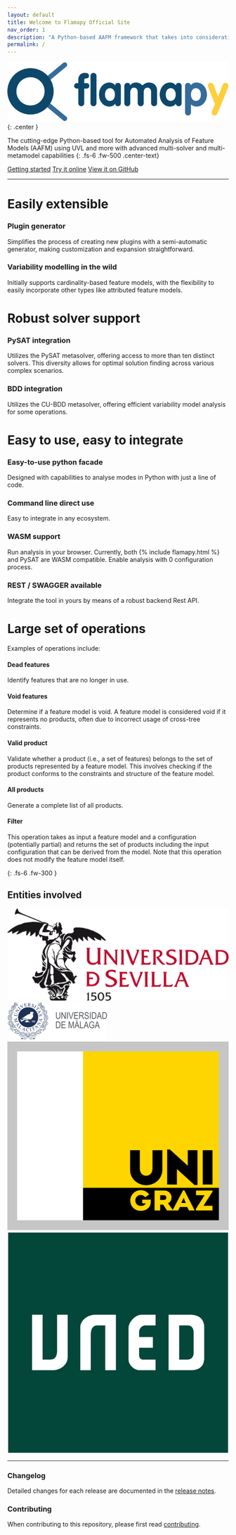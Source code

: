 ```yaml
---
layout: default
title: Welcome to Flamapy Official Site
nav_order: 1
description: "A Python-based AAFM framework that takes into consideration previous AAFM tool designs and enables multi-solver and multi-metamodel support for the integration of AAFM tooling on the Python ecosystem."
permalink: /
---
```


![Texto alternativo](/assets/images/flamapy_horizontal_logo_white.svg){: .center }

The cutting-edge Python-based tool for Automated Analysis of Feature Models (AAFM) using UVL and more with advanced multi-solver and multi-metamodel capabilities
{: .fs-6 .fw-500 .center-text} 

<div class="center-buttons">
    <a href="https://docs.flamapy.org/getting-started/" class="btn btn-primary fs-5 mb-4 mb-md-0 mr-2">Getting started</a>
    <a href="{{site.baseurl}}/try-it" class="btn btn-green fs-5 fs-5 mb-4 mb-md-0 mr-2">Try it online</a>
    <a href="https://github.com/flamapy/flamapy" class="btn fs-5 mb-4 mb-md-0">View it on GitHub</a>
</div>

---

# <i class="fa-solid fa-puzzle-piece"></i> Easily extensible

### Plugin generator
Simplifies the process of creating new plugins with a semi-automatic generator, making customization and expansion straightforward.

### Variability modelling in the wild
Initially supports cardinality-based feature models, with the flexibility to easily incorporate other types like attributed feature models.

# <i class="fa-solid fa-life-ring"></i> Robust solver support

### PySAT integration
Utilizes the PySAT metasolver, offering access to more than ten distinct solvers. This diversity allows for optimal solution finding across various complex scenarios.

### BDD integration
Utilizes the CU-BDD metasolver, offering efficient variability model analysis for some operations. 


# <i class="fa-solid fa-laptop-code"></i> Easy to use, easy to integrate

### Easy-to-use python facade
Designed with capabilities to analyse modes in Python with just a line of code.

### Command line direct use
Easy to integrate in any ecosystem.

### WASM support
Run analysis in your browser. Currently, both {% include flamapy.html %} and PySAT are WASM compatible. Enable analysis with 0 configuration process.

### REST / SWAGGER available
Integrate the tool in yours by means of a robust backend Rest API.

# <i class="fa-solid fa-calculator"></i> Large set of operations

Examples of operations include:

#### **Dead features**
Identify features that are no longer in use.

#### **Void features**
Determine if a feature model is void. A feature model is considered void if it represents no products, often due to incorrect usage of cross-tree constraints.

#### **Valid product**
Validate whether a product (i.e., a set of features) belongs to the set of products represented by a feature model. This involves checking if the product conforms to the constraints and structure of the feature model.

#### **All products**
Generate a complete list of all products.

#### **Filter**
This operation takes as input a feature model and a configuration (potentially partial) and returns the set of products including the input configuration that can be derived from the model. Note that this operation does not modify the feature model itself.

{: .fs-6 .fw-300 }

## Entities involved

<div class="entities-container">
  <a href="https://www.us.es/" target="_blank" class="entity">
    <img src="/assets/images/university_of_seville.svg" alt="University of Seville">
  </a>
  <a href="https://www.uma.es/" target="_blank" class="entity">
    <img src="/assets/images/university_of_malaga.svg" alt="University of Malaga">
  </a>
  <a href="https://www.uni-graz.at/en/" target="_blank" class="entity">
    <img src="/assets/images/university_of_graz.svg" alt="University of Graz">
  </a>
  <a href="https://www.uned.es/" target="_blank" class="entity">
    <img src="/assets/images/uned.jpg" alt="UNED">
  </a>
</div>



---

### Changelog

Detailed changes for each release are documented in the [release notes].

### Contributing

When contributing to this repository, please first read [contributing].

[^1]: The [source file for this page] uses all three markup languages.

[^2]: [It can take up to 10 minutes for changes to your site to publish after you push the changes to GitHub](https://docs.github.com/en/pages/setting-up-a-github-pages-site-with-jekyll/creating-a-github-pages-site-with-jekyll#creating-your-site).

[Jekyll]: https://jekyllrb.com
[Markdown]: https://daringfireball.net/projects/markdown/
[Liquid]: https://github.com/Shopify/liquid/wiki
[Front matter]: https://jekyllrb.com/docs/front-matter/
[Jekyll configuration]: https://jekyllrb.com/docs/configuration/
[source file for this page]: https://github.com/just-the-docs/just-the-docs/blob/main/index.md
[Just the Docs Template]: https://just-the-docs.github.io/just-the-docs-template/
[Just the Docs]: https://just-the-docs.com
[flamapy repo]: https://github.com/flamapy/
[Just the Docs README]: https://github.com/just-the-docs/just-the-docs/blob/main/README.md
[GitHub Pages]: https://pages.github.com/
[Template README]: https://github.com/just-the-docs/just-the-docs-template/blob/main/README.md
[GitHub Pages / Actions workflow]: https://github.blog/changelog/2022-07-27-github-pages-custom-github-actions-workflows-beta/

[use the template]: https://github.com/just-the-docs/just-the-docs-template/generate

[release notes]: https://github.com/flamapy/flamapy_fw/releases

[contributing]: https://docs.flamapy.org/developing/contributing/